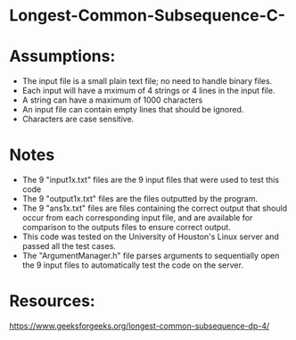 # Longest-Common-Subsequence-C-

# Assumptions:
- The input file is a small plain text file; no need to handle binary files.
- Each input will have a mximum of 4 strings or 4 lines in the input file.
- A string can have a maximum of 1000 characters
- An input file can contain empty lines that should be ignored.
- Characters are case sensitive.

# Notes
- The 9 "input1x.txt" files are the 9 input files that were used to test this code
- The 9 "output1x.txt" files are the files outputted by the program.
- The 9 "ans1x.txt" files are files containing the correct output that should occur from each corresponding input file, and are available      for comparison to the outputs files to ensure correct output. 
- This code was tested on the University of Houston's Linux server and passed all the test cases.
- The "ArgumentManager.h" file parses arguments to sequentially open the 9 input files to automatically test the code on the server.

# Resources:

https://www.geeksforgeeks.org/longest-common-subsequence-dp-4/
